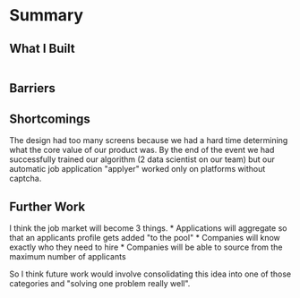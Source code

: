 <p align="center">
<img src=""></p>
<h1>Summary</h1>
<p></p>

<h2>What I Built</h2>
<img src=""></p>


<h2>Barriers</h2>


<h2>Shortcomings</h2>
The design had too many screens because we had a hard time determining what the core value of our product was. By the end of the event we had successfully trained our algorithm (2 data scientist on our team) but our automatic job application "applyer" worked only on platforms without captcha.

<h2>Further Work</h2>
I think the job market will become 3 things. 
* Applications will aggregate so that an applicants profile gets added "to the pool"
* Companies will know exactly who they need to hire
* Companies will be able to source from the maximum number of applicants

So I think future work would involve consolidating this idea into one of those categories and "solving one problem really well".

